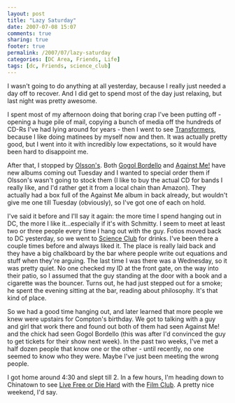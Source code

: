 ```yaml
---
layout: post
title: "Lazy Saturday"
date: 2007-07-08 15:07
comments: true
sharing: true
footer: true
permalink: /2007/07/lazy-saturday
categories: [DC Area, Friends, Life]
tags: [dc, Friends, science_club]
---
```

I wasn't going to do anything at all yesterday, because I really just needed a day off to recover.  And I did get to spend most of the day just relaxing, but last night was pretty awesome.

I spent most of my afternoon doing that boring crap I've been putting off - opening a huge pile of mail, copying a bunch of media off the hundreds of CD-Rs I've had lying around for years - then I went to see <a href="http://www.imdb.com/title/tt0418279/">Transformers</a>, because I like doing matinees by myself now and then.  It was actually pretty good, but I went into it with incredibly low expectations, so it would have been hard to disappoint me.

After that, I stopped by <a href="http://www.olssons.com/">Olsson's</a>.  Both <a href="http://www.gogolbordello.com/">Gogol Bordello</a> and <a href="http://www.againstme.net/">Against Me!</a> have new albums coming out Tuesday and I wanted to special order them if Olsson's wasn't going to stock them (I like to buy the actual CD for bands I really like, and I'd rather get it from a local chain than Amazon).  They actually had a box full of the Against Me album in back already, but wouldn't give me one till Tuesday (obviously), so I've got one of each on hold.

I've said it before and I'll say it again: the more time I spend hanging out in DC, the more I like it...especially if it's with Schmitty.  I seem to meet at least two or three people every time I hang out with the guy.  Fotios moved back to DC yesterday, so we went to <a href="http://www.scienceclubdc.com/">Science Club</a> for drinks.  I've been there a couple times before and always liked it.  The place is really laid back and they have a big chalkboard by the bar where people write out equations and stuff when they're arguing.  The last time I was there was a Wednesday, so it was pretty quiet.  No one checked my ID at the front gate, on the way into their patio, so I assumed that the guy standing at the door with a book and a cigarette was the bouncer.  Turns out, he had just stepped out for a smoke; he spent the evening sitting at the bar, reading about philosophy.  It's that kind of place.

So we had a good time hanging out, and later learned that more people we knew were upstairs for Compton's birthday.  We got to talking with a guy and girl that work there and found out both of them had seen Against Me! and the chick had seen Gogol Bordello (this was after I'd convinced the guy to get tickets for their show next week).  In the past two weeks, I've met a half dozen people that know one or the other - until recently, no one seemed to know who they were.  Maybe I've just been meeting the wrong people.

I got home around 4:30 and slept till 2.  In a few hours, I'm heading down to Chinatown to see <a href="http://www.imdb.com/title/tt0337978/">Live Free or Die Hard</a> with the <a href="http://www.sundaynightfilmclub.com/sub/dc/">Film Club</a>.  A pretty nice weekend, I'd say.
